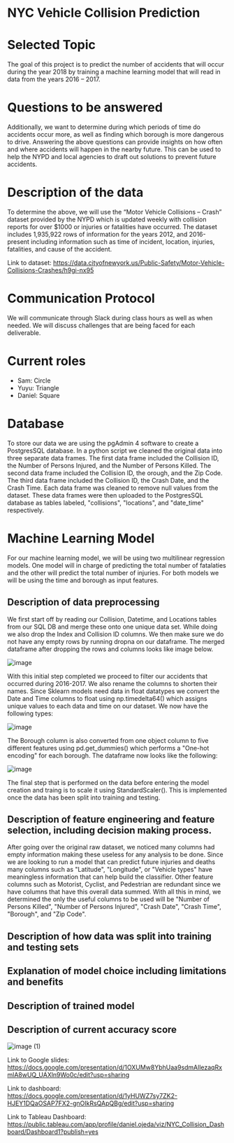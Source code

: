 # NYC Vehicle Collision Prediction

# Selected Topic
The goal of this project is to predict the number of accidents that will occur during the year 2018 by training a machine learning model that will read in data from the years 2016 – 2017.

# Questions to be answered
Additionally, we want to determine during which periods of time do accidents occur more, as well as finding which borough is more dangerous to drive. Answering the above questions can provide insights on how often and where accidents will happen in the nearby future. This can be used to help the NYPD and local agencies to draft out solutions to prevent future accidents.

# Description of the data
To determine the above, we will use the “Motor Vehicle Collisions – Crash” dataset provided by the NYPD which is updated weekly with collision reports for over $1000 or injuries or fatalities have occurred. The dataset includes 1,935,922 rows of information for the years 2012, and 2016-present including information such as time of incident, location, injuries, fatalities, and cause of the accident.

Link to dataset: https://data.cityofnewyork.us/Public-Safety/Motor-Vehicle-Collisions-Crashes/h9gi-nx95

# Communication Protocol

We will communicate through Slack during class hours as well as when needed. We will discuss challenges that are being faced for each deliverable.

# Current roles

- Sam: Circle
- Yuyu: Triangle
- Daniel: Square


# Database

To store our data we are using the pgAdmin 4 software to create a PostgresSQL database. In a python script we cleaned the original data into three separate data frames. The first data frame included the Collision ID, the Number of Persons Injured, and the Number of Persons Killed. The second data frame included the Collision ID, the orough, and the Zip Code. The third data frame included the Collision ID, the Crash Date, and the Crash Time. Each data frame was cleaned to remove null values from the dataset. These data frames were then uploaded to the PostgresSQL database as tables labeled, "collisions", "locations", and "date_time" respectively. 

# Machine Learning Model

For our machine learning model, we will be using two multilinear regression models. One model will in charge of predicting the total number of fatalaties and the other will predict the total number of injuries. For both models we will be using the time and borough as input features.

## Description of data preprocessing
We first start off by reading our Collision, Datetime, and Locations tables from our SQL DB and merge these onto one unique data set. While doing we also drop the Index and Collision ID columns. We then make sure we do not have any empty rows by running dropna on our dataframe. The merged dataframe after dropping the rows and columns looks like image below.

![image](https://user-images.githubusercontent.com/20058842/199558345-82de1e13-456f-4e4f-bccf-9852d3d21e2d.png)

With this initial step completed we proceed to filter our accidents that occurred during 2016-2017. We also rename the columns to shorten their names. Since Sklearn models need data in float datatypes we convert the Date and Time columns to float using np.timedelta64() which assigns unique values to each data and time on our dataset. We now have the following types:

![image](https://user-images.githubusercontent.com/20058842/199556039-3e542d38-0892-435c-90de-7915ed7a9a8f.png)

The Borough column is also converted from one object column to five different features using pd.get_dummies() which performs a "One-hot encoding" for each borough. The dataframe now looks like the following:

![image](https://user-images.githubusercontent.com/20058842/199557086-201a93b4-a897-435f-881b-af5bb9cc5eac.png)

The final step that is performed on the data before entering the model creation and traing is to scale it using StandardScaler(). This is implemented once the data has been split into training and testing.

## Description of feature engineering and feature selection, including decision making process.
After going over the original raw dataset, we noticed many columns had empty information making these useless for any analysis to be done. Since we are looking to run a model that can predict future injuries and deaths many columns such as "Latitude", "Longitude", or "Vehicle types" have meaningless information that can help build the classifier. Other feature columns such as Motorist, Cyclist, and Pedestrian are redundant since we have columns that have this overall data summed. With all this in mind, we determined the only the useful columns to be used will be "Number of Persons Killed", "Number of Persons Injured", "Crash Date", "Crash Time", "Borough", and "Zip Code".

## Description of how data was split into training and testing sets


## Explanation of model choice including limitations and benefits


## Description of trained model


## Description of current accuracy score



![image (1)](https://user-images.githubusercontent.com/85198012/196573742-1faede1b-da30-4511-9aa1-ab8bbb4c9b9e.png)


Link to Google slides: https://docs.google.com/presentation/d/1OXUMw8YbhUaa9sdmAllezaqRxmlA8wUQ_UAXln9Wo0c/edit?usp=sharing

Link to dashboard: https://docs.google.com/presentation/d/1yHUWZ7sy7ZK2-HJEY1DQaOSAP7FX2-gnOIkRsQApQBg/edit?usp=sharing

Link to Tableau Dashboard: https://public.tableau.com/app/profile/daniel.ojeda/viz/NYC_Collision_Dashboard/Dashboard1?publish=yes
